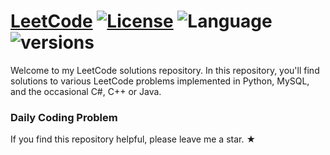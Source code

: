 # [LeetCode](https://leetcode.com/problemset/algorithms/) [![License](https://img.shields.io/badge/license-MIT-blue.svg)](LICENSE.md) ![Language](https://img.shields.io/badge/language-Python%20%2F%20MySQL%20%2F%20C%2B%2B-blue.svg) ![versions](https://img.shields.io/pypi/pyversions/pybadges.svg)
Welcome to my LeetCode solutions repository. In this repository, you'll find solutions to various LeetCode problems implemented in Python, MySQL, and the occasional C#, C++ or Java.

### Daily Coding Problem
If you find this repository helpful, please leave me a star. &#9733;



